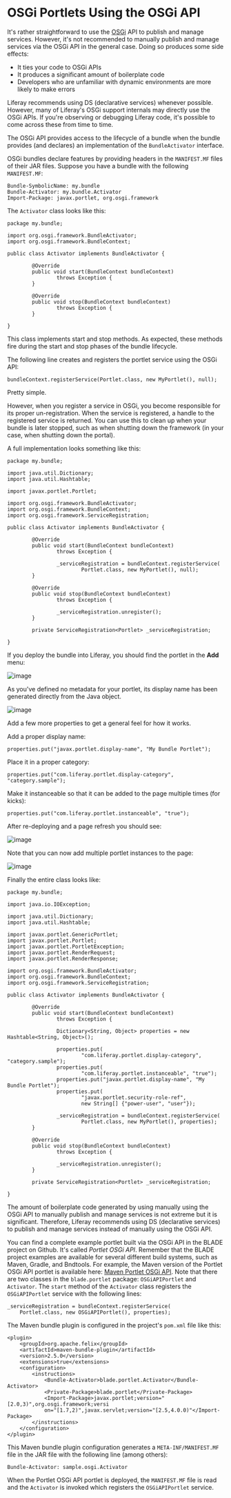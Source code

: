 # OSGi Portlets Using the OSGi API

It's rather straightforward to use the
[OSGi](http://www.osgi.org/Specifications/HomePage) API to publish and manage
services. However, it's not recommended to manually publish and manage services
via the OSGi API in the general case. Doing so produces some side effects:

- It ties your code to OSGi APIs
- It produces a significant amount of boilerplate code
- Developers who are unfamiliar with dynamic environments are more likely to
  make errors

Liferay recommends using DS (declarative services) whenever possible. However,
many of Liferay's OSGi support internals may directly use the OSGi APIs. If
you're observing or debugging Liferay code, it's possible to come across these
from time to time.

The OSGi API provides access to the lifecycle of a bundle when the bundle
provides (and declares) an implementation of the `BundleActivator` interface.

OSGi bundles declare features by providing headers in the `MANIFEST.MF` files of
their JAR files. Suppose you have a bundle with the following `MANIFEST.MF`:

    Bundle-SymbolicName: my.bundle
    Bundle-Activator: my.bundle.Activator
    Import-Package: javax.portlet, org.osgi.framework

The `Activator` class looks like this:

    package my.bundle;

    import org.osgi.framework.BundleActivator;
    import org.osgi.framework.BundleContext;

    public class Activator implements BundleActivator {

            @Override
            public void start(BundleContext bundleContext) 
                    throws Exception {
            }

            @Override
            public void stop(BundleContext bundleContext) 
                    throws Exception {
            }

    }

This class implements start and stop methods. As expected, these methods fire
during the start and stop phases of the bundle lifecycle.

The following line creates and registers the portlet service using the OSGi API:

    bundleContext.registerService(Portlet.class, new MyPortlet(), null);

Pretty simple.

However, when you register a service in OSGi, you become responsible for its
proper un-registration. When the service is registered, a handle to the
registered service is returned. You can use this to clean up when your bundle is
later stopped, such as when shutting down the framework (in your case, when
shutting down the portal). 

A full implementation looks something like this:

    package my.bundle;

    import java.util.Dictionary;
    import java.util.Hashtable;

    import javax.portlet.Portlet;

    import org.osgi.framework.BundleActivator;
    import org.osgi.framework.BundleContext;
    import org.osgi.framework.ServiceRegistration;

    public class Activator implements BundleActivator {

            @Override
            public void start(BundleContext bundleContext) 
                    throws Exception {
                    
                    _serviceRegistration = bundleContext.registerService(
                            Portlet.class, new MyPortlet(), null);
            }

            @Override
            public void stop(BundleContext bundleContext) 
                    throws Exception {
                    
                    _serviceRegistration.unregister();
            }

            private ServiceRegistration<Portlet> _serviceRegistration;

    }

If you deploy the bundle into Liferay, you should find the portlet in the
**Add** menu:

![image]()

As you've defined no metadata for your portlet, its display name has been
generated directly from the Java object.

![image]()

Add a few more properties to get a general feel for how it works.

Add a proper display name:

    properties.put("javax.portlet.display-name", "My Bundle Portlet");

Place it in a proper category:

    properties.put("com.liferay.portlet.display-category", "category.sample");

Make it instanceable so that it can be added to the page multiple times (for
kicks):

    properties.put("com.liferay.portlet.instanceable", "true");

After re-deploying and a page refresh you should see:

![image]()

Note that you can now add multiple portlet instances to the page:

![image]()

Finally the entire class looks like:

    package my.bundle;

    import java.io.IOException;

    import java.util.Dictionary;
    import java.util.Hashtable;

    import javax.portlet.GenericPortlet;
    import javax.portlet.Portlet;
    import javax.portlet.PortletException;
    import javax.portlet.RenderRequest;
    import javax.portlet.RenderResponse;

    import org.osgi.framework.BundleActivator;
    import org.osgi.framework.BundleContext;
    import org.osgi.framework.ServiceRegistration;

    public class Activator implements BundleActivator {

            @Override
            public void start(BundleContext bundleContext) 
                    throws Exception {
                    
                    Dictionary<String, Object> properties = new Hashtable<String, Object>();

                    properties.put(
                            "com.liferay.portlet.display-category", "category.sample");
                    properties.put(
                            "com.liferay.portlet.instanceable", "true");
                    properties.put("javax.portlet.display-name", "My Bundle Portlet");
                    properties.put(
                            "javax.portlet.security-role-ref",
                            new String[] {"power-user", "user"});

                    _serviceRegistration = bundleContext.registerService(
                            Portlet.class, new MyPortlet(), properties);
            }

            @Override
            public void stop(BundleContext bundleContext) 
                    throws Exception {
                    
                    _serviceRegistration.unregister();
            }

            private ServiceRegistration<Portlet> _serviceRegistration;

    }

The amount of boilerplate code generated by using manually using the OSGi API to
manually publish and manage services is not extreme but it is significant.
Therefore, Liferay recommends using DS (declarative services) to publish and
manage services instead of manually using the OSGi API.

You can find a complete example portlet built via the OSGi API in the BLADE
project on Github. It's called *Portlet OSGi API*. Remember that the BLADE
project examples are available for several different build systems, such as
Maven, Gradle, and Bndtools. For example, the Maven version of the Portlet OSGi
API portlet is available here:
[Maven Portlet OSGi API](https://github.com/rotty3000/blade/tree/master/maven/blade.portlet.ds). Note that there are two classes in the `blade.portlet` package: `OSGiAPIPortlet` and `Activator`. The `start` method of the `Activator` class registers the `OSGiAPIPortlet` service with the following lines:

    _serviceRegistration = bundleContext.registerService(
        Portlet.class, new OSGiAPIPortlet(), properties);

The Maven bundle plugin is configured in the project's `pom.xml` file like this:

    <plugin>
        <groupId>org.apache.felix</groupId>
        <artifactId>maven-bundle-plugin</artifactId>
        <version>2.5.0</version>
        <extensions>true</extensions>
        <configuration>
            <instructions>
                <Bundle-Activator>blade.portlet.Activator</Bundle-Activator>
                <Private-Package>blade.portlet</Private-Package>
                <Import-Package>javax.portlet;version="[2.0,3)",org.osgi.framework;versi
                on="[1.7,2)",javax.servlet;version="[2.5,4.0.0)"</Import-Package>
            </instructions>
        </configuration>
    </plugin>

This Maven bundle plugin configuration generates a `META-INF/MANIFEST.MF` file
in the JAR file with the following line (among others):

    Bundle-Activator: sample.osgi.Activator

When the Portlet OSGi API portlet is deployed, the `MANIFEST.MF` file is read
and the `Activator` is invoked which registers the `OSGiAPIPortlet` service.
